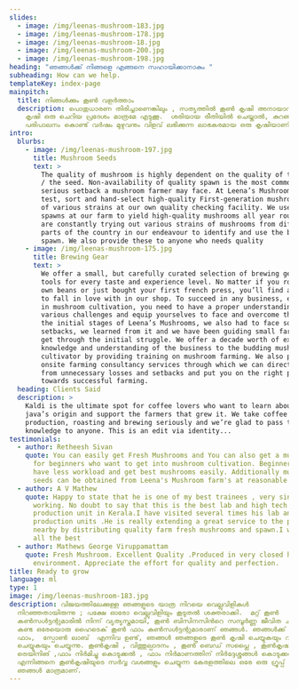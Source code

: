 ```yaml
---
slides:
  - image: /img/leenas-mushroom-183.jpg
  - image: /img/leenas-mushroom-178.jpg
  - image: /img/leenas-mushroom-18.jpg
  - image: /img/leenas-mushroom-200.jpg
  - image: /img/leenas-mushroom-198.jpg
heading: "ഞങ്ങൾക്ക് നിങ്ങളെ എങ്ങനെ സഹായിക്കാനാകും "
subheading: How can we help.
templateKey: index-page
mainpitch:
  title: നിങ്ങൾക്കും കൂൺ വളർത്താം
  description: പൊതുധാരണ തിരിച്ചാണെങ്കിലും , സത്യത്തിൽ കൂൺ കൃഷി അനായാസമാണ്; കൂൺ
    കൃഷി ഒരു ചെറിയ പ്രദേശം മാത്രമേ എടുക്കൂ.  ശരിയായ രീതിയിൽ ചെയ്താൽ, കുറഞ്ഞ
    പരിപാലനം കൊണ്ട് വർഷം മുഴുവനും വിളവ് ലഭിക്കുന്ന ലാഭകരമായ ഒരു കൃഷിയാണിത്.
intro:
  blurbs:
    - image: /img/leenas-mushroom-197.jpg
      title: Mushroom Seeds
      text: >
        The quality of mushroom is highly dependent on the quality of the spawn
        / the seed. Non-availability of quality spawn is the most common and
        serious setback a mushroom farmer may face. At Leena’s Mushrooms, we
        test, sort and hand-select high-quality First-generation mushroom spawns
        of various strains at our own quality checking facility. We use these
        spawns at our farm to yield high-quality mushrooms all year round. We
        are constantly trying out various strains of mushrooms from different
        parts of the country in our endeavour to identify and use the best
        spawn. We also provide these to anyone who needs quality 
    - image: /img/leenas-mushroom-175.jpg
      title: Brewing Gear
      text: >
        We offer a small, but carefully curated selection of brewing gear and
        tools for every taste and experience level. No matter if you roast your
        own beans or just bought your first french press, you’ll find a gadget
        to fall in love with in our shop. To succeed in any business, especially
        in mushroom cultivation, you need to have a proper understanding of the
        various challenges and equip yourselves to face and overcome them. In
        the initial stages of Leena’s Mushrooms, we also had to face some
        setbacks, we learned from it and we have been guiding small farmers to
        get through the initial struggle. We offer a decade worth of expertise,
        knowledge and understanding of the business to the budding mushroom
        cultivator by providing training on mushroom farming. We also provide
        onsite farming consultancy services through which we can direct you away
        from unnecessary losses and setbacks and put you on the right path
        towards successful farming.
  heading: Clients Said
  description: >
    Kaldi is the ultimate spot for coffee lovers who want to learn about their
    java’s origin and support the farmers that grew it. We take coffee
    production, roasting and brewing seriously and we’re glad to pass that
    knowledge to anyone. This is an edit via identity...
testimonials:
  - author: Retheesh Sivan
    quote: You can easily get Fresh Mushrooms and You can also get a mushroom bed
      for beginners who want to get into mushroom cultivation. Beginners will
      have less workload and get best mushrooms easily. Additionally mushroom
      seeds can be obtained from Leena's Mushroom farm's at reasonable rates
  - author: A V Mathew
    quote: Happy to state that he is one of my best trainees , very sincere and hard
      working. No doubt to say that this is the best lab and high tech mushroom
      production unit in Kerala.I have visited several times his lab and
      production units .He is really extending a great service to the people
      nearby by distributing quality farm fresh mushrooms and spawn.I wish him
      all the best
  - author: Mathews George Viruppamattam
    quote: Fresh Mushroom. Excellent Quality .Produced in very closed hygiene
      environment. Appreciate the effort for quality and perfection.
title: Ready to grow
language: ml
type: 1
image: /img/leenas-mushroom-183.jpg
description: വിജയത്തിലേക്കുള്ള ഞങ്ങളുടെ യാത്ര നിറയെ വെല്ലുവിളികൾ
  നിറഞ്ഞതായിരുന്നു ; പക്ഷേ ഓരോ വെല്ലുവിളിയും കൂടുതൽ ശക്തരാക്കി.  മറ്റ് കൂൺ
  കൺസൾട്ടന്റുമാരിൽ നിന്ന് വ്യത്യസ്തമായി, കൂൺ ബിസിനസിൻറെ സമ്പൂർണ്ണ ജീവിത ചക്രം
  കണ്ട ഒരേയൊരു ഹൈടെക് കൂൺ ഫാം കൺസൾട്ടന്റുമാരാണ് ഞങ്ങൾ. ഞങ്ങൾക്ക്  സ്വന്തം ഹൈടെക്
  ഫാം,  സ്പോൺ ലാബ്  എന്നിവ ഉണ്ട്, ഞങ്ങൾ ഞങ്ങളുടെ കൂൺ കൃഷി ചെയ്യുകയും വിപണനം
  ചെയ്യുകയും ചെയ്യുന്നു. കൂൺകൃഷി , വിത്തുല്പാദനം , കൂൺ ബെഡ് സപ്ലൈ , കൂൺകൃഷി
  ട്രെയിനിങ് ,ഫാം നിർമിച്ചു കൊടുക്കൽ , ഫാം നിർമാണത്തിന് നിർദ്ദേശ്ശങ്ങൾ കൊടുക്കൽ
  എന്നിങ്ങനെ കൂൺകൃഷിയുടെ സർവ്വ വശങ്ങളും ചെയ്യുന്ന കേരളത്തിലെ ഒരേ ഒരു ഗ്രൂപ്പ്
  ഞങ്ങൾ മാത്രമാണ്.
---
```

